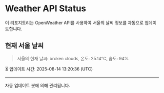 
# Weather API Status

이 리포지토리는 OpenWeather API를 사용하여 서울의 날씨 정보를 자동으로 업데이트합니다.

## 현재 서울 날씨
> 서울의 현재 날씨: broken clouds, 온도: 25.14°C, 습도: 94%

⏳ 업데이트 시간: 2025-08-14 13:20:36 (UTC)

---
자동 업데이트 봇에 의해 관리됩니다.
